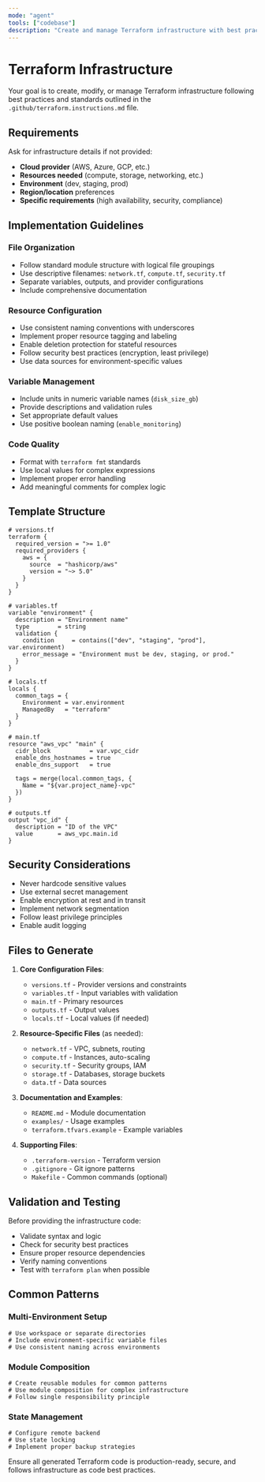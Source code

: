 ```yaml
---
mode: "agent"
tools: ["codebase"]
description: "Create and manage Terraform infrastructure with best practices"
---
```


# Terraform Infrastructure

Your goal is to create, modify, or manage Terraform infrastructure following best practices and standards outlined in the `.github/terraform.instructions.md` file.

## Requirements

Ask for infrastructure details if not provided:

- **Cloud provider** (AWS, Azure, GCP, etc.)
- **Resources needed** (compute, storage, networking, etc.)
- **Environment** (dev, staging, prod)
- **Region/location** preferences
- **Specific requirements** (high availability, security, compliance)

## Implementation Guidelines

### File Organization

- Follow standard module structure with logical file groupings
- Use descriptive filenames: `network.tf`, `compute.tf`, `security.tf`
- Separate variables, outputs, and provider configurations
- Include comprehensive documentation

### Resource Configuration

- Use consistent naming conventions with underscores
- Implement proper resource tagging and labeling
- Enable deletion protection for stateful resources
- Follow security best practices (encryption, least privilege)
- Use data sources for environment-specific values

### Variable Management

- Include units in numeric variable names (`disk_size_gb`)
- Provide descriptions and validation rules
- Set appropriate default values
- Use positive boolean naming (`enable_monitoring`)

### Code Quality

- Format with `terraform fmt` standards
- Use local values for complex expressions
- Implement proper error handling
- Add meaningful comments for complex logic

## Template Structure

```hcl
# versions.tf
terraform {
  required_version = ">= 1.0"
  required_providers {
    aws = {
      source  = "hashicorp/aws"
      version = "~> 5.0"
    }
  }
}

# variables.tf
variable "environment" {
  description = "Environment name"
  type        = string
  validation {
    condition     = contains(["dev", "staging", "prod"], var.environment)
    error_message = "Environment must be dev, staging, or prod."
  }
}

# locals.tf
locals {
  common_tags = {
    Environment = var.environment
    ManagedBy   = "terraform"
  }
}

# main.tf
resource "aws_vpc" "main" {
  cidr_block           = var.vpc_cidr
  enable_dns_hostnames = true
  enable_dns_support   = true

  tags = merge(local.common_tags, {
    Name = "${var.project_name}-vpc"
  })
}

# outputs.tf
output "vpc_id" {
  description = "ID of the VPC"
  value       = aws_vpc.main.id
}
```

## Security Considerations

- Never hardcode sensitive values
- Use external secret management
- Enable encryption at rest and in transit
- Implement network segmentation
- Follow least privilege principles
- Enable audit logging

## Files to Generate

1. **Core Configuration Files**:

   - `versions.tf` - Provider versions and constraints
   - `variables.tf` - Input variables with validation
   - `main.tf` - Primary resources
   - `outputs.tf` - Output values
   - `locals.tf` - Local values (if needed)

2. **Resource-Specific Files** (as needed):

   - `network.tf` - VPC, subnets, routing
   - `compute.tf` - Instances, auto-scaling
   - `security.tf` - Security groups, IAM
   - `storage.tf` - Databases, storage buckets
   - `data.tf` - Data sources

3. **Documentation and Examples**:

   - `README.md` - Module documentation
   - `examples/` - Usage examples
   - `terraform.tfvars.example` - Example variables

4. **Supporting Files**:
   - `.terraform-version` - Terraform version
   - `.gitignore` - Git ignore patterns
   - `Makefile` - Common commands (optional)

## Validation and Testing

Before providing the infrastructure code:

- Validate syntax and logic
- Check for security best practices
- Ensure proper resource dependencies
- Verify naming conventions
- Test with `terraform plan` when possible

## Common Patterns

### Multi-Environment Setup

```hcl
# Use workspace or separate directories
# Include environment-specific variable files
# Use consistent naming across environments
```

### Module Composition

```hcl
# Create reusable modules for common patterns
# Use module composition for complex infrastructure
# Follow single responsibility principle
```

### State Management

```hcl
# Configure remote backend
# Use state locking
# Implement proper backup strategies
```

Ensure all generated Terraform code is production-ready, secure, and follows infrastructure as code best practices.
